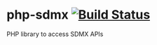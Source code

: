 # php-sdmx [![Build Status](https://travis-ci.org/juangabreil/php-sdmx.svg?branch=master)](https://travis-ci.org/juangabreil/php-sdmx)

PHP library to access SDMX APIs
